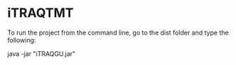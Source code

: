 # iTRAQTMT


To run the project from the command line, go to the dist folder and
type the following:

java -jar "iTRAQGU.jar" 
